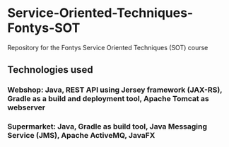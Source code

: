 # Service-Oriented-Techniques-Fontys-SOT
Repository for the Fontys Service Oriented Techniques (SOT) course

## Technologies used

### Webshop: Java, REST API using Jersey framework (JAX-RS), Gradle as a build and deployment tool, Apache Tomcat as webserver
### Supermarket: Java, Gradle as build tool, Java Messaging Service (JMS), Apache ActiveMQ, JavaFX
